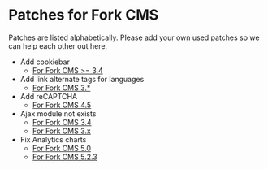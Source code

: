 # Patches for Fork CMS

Patches are listed alphabetically.
Please add your own used patches so we can help each other out here.

* Add cookiebar
    * [For Fork CMS >= 3.4](patches/add-cookiebar/fork-cms-3-4-add-cookiebar.diff)
* Add link alternate tags for languages
    * [For Fork CMS 3.*](patches/add-link-alternate-tags)
* Add reCAPTCHA
    * [For Fork CMS 4.5](patches/add-recaptcha/fork-cms-4-5-add-google-recaptcha.diff)
* Ajax module not exists
    * [For Fork CMS 3.4](patches/ajax-module-not-exists/fork-cms-3-4-patch-ajax-module-not-exists-mails.diff)
    * [For Fork CMS 3.x](patches/ajax-module-not-exists/fork-cms-3-x-patch-ajax-module-not-exists-mails.diff)
* Fix Analytics charts
    * [For Fork CMS 5.0](patches/fix-analytics-charts/fork-cms-5-0-analytics.diff)
    * [For Fork CMS 5.2.3](patches/fix-analytics-charts/fork-cms-5-2-3-and-lower-fix-analytics.patch.txt)